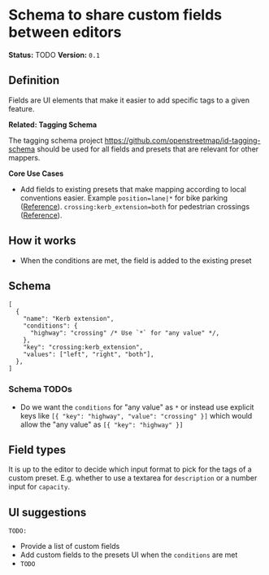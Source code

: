 # Schema to share custom fields between editors

**Status:** TODO
**Version:** `0.1`

## Definition

Fields are UI elements that make it easier to add specific tags to a given feature.

**Related: Tagging Schema**

The tagging schema project https://github.com/openstreetmap/id-tagging-schema should be used for all fields and presets that are relevant for other mappers.

**Core Use Cases**

- Add fields to existing presets that make mapping according to local conventions easier. Example `position=lane|*` for bike parking ([Reference](https://wiki.openstreetmap.org/wiki/Verkehrswende-Meetup/Fahrradparkpl%C3%A4tze#Lastenradparken)). `crossing:kerb_extension=both` for pedestrian crossings ([Reference](https://wiki.openstreetmap.org/wiki/Verkehrswende-Meetup/Gehwege#Gehweg%C3%BCberg%C3%A4nge)).

## How it works

- When the conditions are met, the field is added to the existing preset

## Schema

```jsonc
[
  {
    "name": "Kerb extension",
    "conditions": {
      "highway": "crossing" /* Use `*` for "any value" */,
    },
    "key": "crossing:kerb_extension",
    "values": ["left", "right", "both"],
  },
]
```

### Schema TODOs

- Do we want the `conditions` for "any value" as `*` or instead use explicit keys like `[{ "key": "highway", "value": "crossing" }]` which would allow the "any value" as `[{ "key": "highway" }]`

## Field types

It is up to the editor to decide which input format to pick for the tags of a custom preset. E.g. whether to use a textarea for `description` or a number input for `capacity`.

## UI suggestions

`TODO:`

- Provide a list of custom fields
- Add custom fields to the presets UI when the `conditions` are met
- `TODO`
